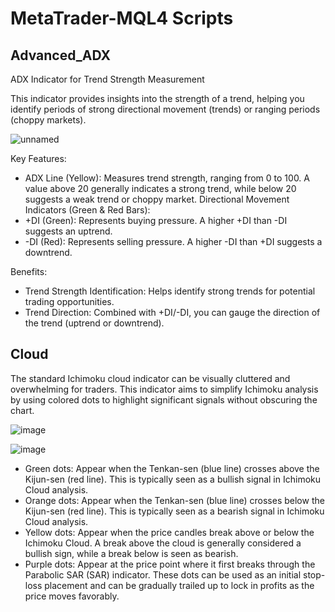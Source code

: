 # MetaTrader-MQL4 Scripts

## Advanced_ADX

ADX Indicator for Trend Strength Measurement

This indicator provides insights into the strength of a trend, helping you identify periods of strong directional movement (trends) or ranging periods (choppy markets).

![unnamed](https://github.com/harryguiacorn/MetaTrader-MQL4/assets/1398153/b65a40a1-b1d5-46f3-a5ef-5fc97fd7b4ea)

Key Features:

- ADX Line (Yellow): Measures trend strength, ranging from 0 to 100. A value above 20 generally indicates a strong trend, while below 20 suggests a weak trend or choppy market.
Directional Movement Indicators (Green & Red Bars):
- +DI (Green): Represents buying pressure. A higher +DI than -DI suggests an uptrend.
- -DI (Red): Represents selling pressure. A higher -DI than +DI suggests a downtrend.

Benefits:

- Trend Strength Identification: Helps identify strong trends for potential trading opportunities.
- Trend Direction: Combined with +DI/-DI, you can gauge the direction of the trend (uptrend or downtrend).

## Cloud

The standard Ichimoku cloud indicator can be visually cluttered and overwhelming for traders. This indicator aims to simplify Ichimoku analysis by using colored dots to highlight significant signals without obscuring the chart.

![image](https://github.com/harryguiacorn/MetaTrader-MQL4/assets/1398153/15869731-dd16-4e64-a4b1-aa00a76b9e06)

![image](https://github.com/harryguiacorn/MetaTrader-MQL4/assets/1398153/6aa0b51a-4127-4597-94be-c23a43de259e)

- Green dots: Appear when the Tenkan-sen (blue line) crosses above the Kijun-sen (red line). This is typically seen as a bullish signal in Ichimoku Cloud analysis.
- Orange dots: Appear when the Tenkan-sen (blue line) crosses below the Kijun-sen (red line). This is typically seen as a bearish signal in Ichimoku Cloud analysis.
- Yellow dots: Appear when the price candles break above or below the Ichimoku Cloud. A break above the cloud is generally considered a bullish sign, while a break below is seen as bearish.
- Purple dots: Appear at the price point where it first breaks through the Parabolic SAR (SAR) indicator. These dots can be used as an initial stop-loss placement and can be gradually trailed up to lock in profits as the price moves favorably.
